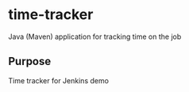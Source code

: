 # time-tracker
Java (Maven) application for tracking time on the job

## Purpose
Time tracker for Jenkins demo
